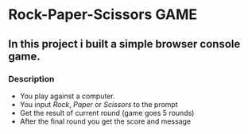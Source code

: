 # Rock-Paper-Scissors GAME

## In this project i built a simple browser console game.

### Description
* You play against a computer.
* You input *Rock*, *Paper* or *Scissors* to the prompt
* Get the result of current round (game goes 5 rounds)
* After the final round you get the score and message

